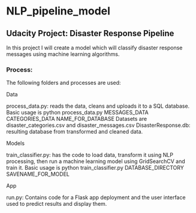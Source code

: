 # NLP_pipeline_model
## Udacity Project: Disaster Response Pipeline 
In this project I will create a model which will classify disaster response messages using machine learning algorithms.

### Process:
The following folders and processes are used:

Data

process_data.py: reads the data, cleans and uploads it to a SQL database. Basic usage is python process_data.py MESSAGES_DATA CATEGORIES_DATA NAME_FOR_DATABASE
Datasets are disaster_categories.csv and disaster_messages.csv
DisasterResponse.db: resulting database from transformed and cleaned data.

Models

train_classifier.py: has the code to load data, transform it using NLP processing, then run a machine learning model using GridSearchCV and train it. Basic usage is python train_classifier.py DATABASE_DIRECTORY SAVENAME_FOR_MODEL

App

run.py: Contains code for a Flask app deployment and the user interface used to predict results and display them.

